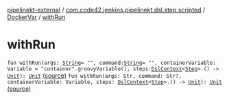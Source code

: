 [pipelinekt-external](../../index.md) / [com.code42.jenkins.pipelinekt.dsl.step.scripted](../index.md) / [DockerVar](index.md) / [withRun](./with-run.md)

# withRun

`fun withRun(args: `[`String`](https://kotlinlang.org/api/latest/jvm/stdlib/kotlin/-string/index.html)` = "", command: `[`String`](https://kotlinlang.org/api/latest/jvm/stdlib/kotlin/-string/index.html)` = "", containerVariable: Variable = "container".groovyVariable(), steps: `[`DslContext`](../../com.code42.jenkins.pipelinekt.dsl/-dsl-context/index.md)`<`[`Step`](../../com.code42.jenkins.pipelinekt.core.step/-step/index.md)`>.() -> `[`Unit`](https://kotlinlang.org/api/latest/jvm/stdlib/kotlin/-unit/index.html)`): `[`Unit`](https://kotlinlang.org/api/latest/jvm/stdlib/kotlin/-unit/index.html) [(source)](https://github.com/code42/pipelinekt/tree/master/dsl/src/main/kotlin/com/code42/jenkins/pipelinekt/dsl/step/scripted/DockerDsl.kt#L23)
`fun withRun(args: Str, command: Str?, containerVariable: Variable, steps: `[`DslContext`](../../com.code42.jenkins.pipelinekt.dsl/-dsl-context/index.md)`<`[`Step`](../../com.code42.jenkins.pipelinekt.core.step/-step/index.md)`>.() -> `[`Unit`](https://kotlinlang.org/api/latest/jvm/stdlib/kotlin/-unit/index.html)`): `[`Unit`](https://kotlinlang.org/api/latest/jvm/stdlib/kotlin/-unit/index.html) [(source)](https://github.com/code42/pipelinekt/tree/master/dsl/src/main/kotlin/com/code42/jenkins/pipelinekt/dsl/step/scripted/DockerDsl.kt#L28)